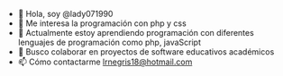 - 👋 Hola, soy @lady071990
- 👀 Me interesa la programación con php y css
- 🌱 Actualmente estoy aprendiendo programación con diferentes lenguajes de programación como php, javaScript
- 💞️ Busco colaborar en proyectos de software educativos académicos
- 📫 Cómo contactarme lrnegris18@hotmail.com
<!---
lady071990/lady071990 is a ✨ special ✨ repository because its `README.md` (this file) appears on your GitHub profile.
You can click the Preview link to take a look at your changes.
--->
